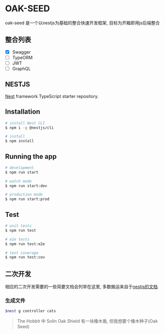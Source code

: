 # OAK-SEED

oak-seed 是一个以nestjs为基础的整合快速开发框架, 目标为开箱即用js后端整合

## 整合列表

* [X] Swagger
* [ ] TypeORM
* [ ] JWT
* [ ] GraphQL

## NESTJS

[Nest](https://github.com/nestjs/nest) framework TypeScript starter repository.

## Installation

```bash
# install Nest CLI
$ npm i -g @nestjs/cli

# install
$ npm install
```

## Running the app

```bash
# development
$ npm run start

# watch mode
$ npm run start:dev

# production mode
$ npm run start:prod
```

## Test

```bash
# unit tests
$ npm run test

# e2e tests
$ npm run test:e2e

# test coverage
$ npm run test:cov
```

## 二次开发

相应的二次开发需要的一些简要文档会列举在这里, 多数搬运来自于[nestjs的文档](https://docs.nestjs.cn/)

### 生成文件

```bash
$nest g controller cats
```

> The Hobbit 中 Solin Oak Shield 有一块橡木盾, 但我想要个橡木种子(Oak Seed)
